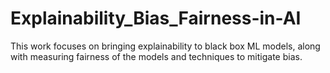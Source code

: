 # Explainability_Bias_Fairness-in-AI
This work focuses on bringing explainability to black box ML models, along with measuring fairness of the models and techniques to mitigate bias.
